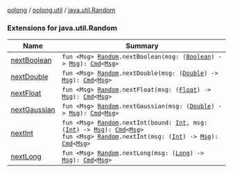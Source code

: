 [oolong](../../index.md) / [oolong.util](../index.md) / [java.util.Random](./index.md)

### Extensions for java.util.Random

| Name | Summary |
|---|---|
| [nextBoolean](next-boolean.md) | `fun <Msg> `[`Random`](http://docs.oracle.com/javase/6/docs/api/java/util/Random.html)`.nextBoolean(msg: (`[`Boolean`](https://kotlinlang.org/api/latest/jvm/stdlib/kotlin/-boolean/index.html)`) -> `[`Msg`](next-boolean.md#Msg)`): `[`Cmd`](../../oolong.platform/-cmd/index.md)`<`[`Msg`](next-boolean.md#Msg)`>` |
| [nextDouble](next-double.md) | `fun <Msg> `[`Random`](http://docs.oracle.com/javase/6/docs/api/java/util/Random.html)`.nextDouble(msg: (`[`Double`](https://kotlinlang.org/api/latest/jvm/stdlib/kotlin/-double/index.html)`) -> `[`Msg`](next-double.md#Msg)`): `[`Cmd`](../../oolong.platform/-cmd/index.md)`<`[`Msg`](next-double.md#Msg)`>` |
| [nextFloat](next-float.md) | `fun <Msg> `[`Random`](http://docs.oracle.com/javase/6/docs/api/java/util/Random.html)`.nextFloat(msg: (`[`Float`](https://kotlinlang.org/api/latest/jvm/stdlib/kotlin/-float/index.html)`) -> `[`Msg`](next-float.md#Msg)`): `[`Cmd`](../../oolong.platform/-cmd/index.md)`<`[`Msg`](next-float.md#Msg)`>` |
| [nextGaussian](next-gaussian.md) | `fun <Msg> `[`Random`](http://docs.oracle.com/javase/6/docs/api/java/util/Random.html)`.nextGaussian(msg: (`[`Double`](https://kotlinlang.org/api/latest/jvm/stdlib/kotlin/-double/index.html)`) -> `[`Msg`](next-gaussian.md#Msg)`): `[`Cmd`](../../oolong.platform/-cmd/index.md)`<`[`Msg`](next-gaussian.md#Msg)`>` |
| [nextInt](next-int.md) | `fun <Msg> `[`Random`](http://docs.oracle.com/javase/6/docs/api/java/util/Random.html)`.nextInt(bound: `[`Int`](https://kotlinlang.org/api/latest/jvm/stdlib/kotlin/-int/index.html)`, msg: (`[`Int`](https://kotlinlang.org/api/latest/jvm/stdlib/kotlin/-int/index.html)`) -> `[`Msg`](next-int.md#Msg)`): `[`Cmd`](../../oolong.platform/-cmd/index.md)`<`[`Msg`](next-int.md#Msg)`>`<br>`fun <Msg> `[`Random`](http://docs.oracle.com/javase/6/docs/api/java/util/Random.html)`.nextInt(msg: (`[`Int`](https://kotlinlang.org/api/latest/jvm/stdlib/kotlin/-int/index.html)`) -> `[`Msg`](next-int.md#Msg)`): `[`Cmd`](../../oolong.platform/-cmd/index.md)`<`[`Msg`](next-int.md#Msg)`>` |
| [nextLong](next-long.md) | `fun <Msg> `[`Random`](http://docs.oracle.com/javase/6/docs/api/java/util/Random.html)`.nextLong(msg: (`[`Long`](https://kotlinlang.org/api/latest/jvm/stdlib/kotlin/-long/index.html)`) -> `[`Msg`](next-long.md#Msg)`): `[`Cmd`](../../oolong.platform/-cmd/index.md)`<`[`Msg`](next-long.md#Msg)`>` |
